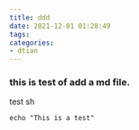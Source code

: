 ```yaml
---
title: ddd
date: 2021-12-01 01:28:49
tags:
categories: 
- dtian
---
```


### this is test of add a md file.

test sh

```
echo "This is a test"
```

